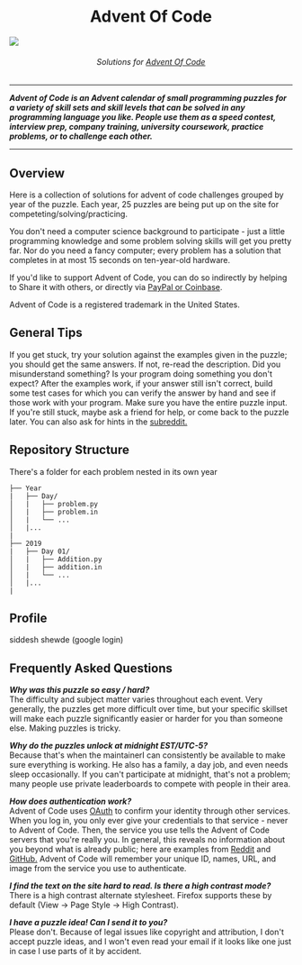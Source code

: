 <h1 align="center">Advent Of Code</h1>

<a href="https://adventofcode.com/"><img src="https://camo.githubusercontent.com/a01918eb2352731d7e7572c818ac03409885d30c/68747470733a2f2f692e696d6775722e636f6d2f796f4e6e3444312e6a7067"></a>

<h6 align="center">
  Solutions for <a href="https://adventofcode.com/">Advent Of Code</a>
</h6>

<hr>
<b><i>
Advent of Code is an Advent calendar of small programming puzzles for a variety of skill sets and skill levels that can be solved in any programming language you like. People use them as a speed contest, interview prep, company training, university coursework, practice problems, or to challenge each other.
</i></b>
<hr>

## Overview
Here is a collection of solutions for advent of code challenges grouped by year of the puzzle. Each year, 25 puzzles are being put up on the site for competeting/solving/practicing.

You don't need a computer science background to participate - just a little programming knowledge and some problem solving skills will get you pretty far. Nor do you need a fancy computer; every problem has a solution that completes in at most 15 seconds on ten-year-old hardware.

If you'd like to support Advent of Code, you can do so indirectly by helping to Share it with others, or directly via <a href="https://adventofcode.com/2019/support">PayPal or Coinbase</a>.

Advent of Code is a registered trademark in the United States.

## General Tips
If you get stuck, try your solution against the examples given in the puzzle; you should get the same answers. If not, re-read the description. Did you misunderstand something? Is your program doing something you don't expect? After the examples work, if your answer still isn't correct, build some test cases for which you can verify the answer by hand and see if those work with your program. Make sure you have the entire puzzle input. If you're still stuck, maybe ask a friend for help, or come back to the puzzle later. You can also ask for hints in the <a href="https://www.reddit.com/r/adventofcode">subreddit.</a>

## Repository Structure
There's a folder for each problem nested in its own year

```ascii
├── Year
|   ├── Day/
│   |   ├── problem.py
│   |   ├── problem.in
│   |   └── ...
│   |...
|
├── 2019
|   ├── Day 01/
│   |   ├── Addition.py
│   |   ├── addition.in
│   |   └── ...
│   |...
|
```

## Profile
siddesh shewde (google login)

## Frequently Asked Questions
<b><i>Why was this puzzle so easy / hard?</i></b>
<br>
The difficulty and subject matter varies throughout each event. Very generally, the puzzles get more difficult over time, but your specific skillset will make each puzzle significantly easier or harder for you than someone else. Making puzzles is tricky.

<b><i>Why do the puzzles unlock at midnight EST/UTC-5?</i></b>
<br>
Because that's when the maintainerI can consistently be available to make sure everything is working. He also has a family, a day job, and even needs sleep occasionally. If you can't participate at midnight, that's not a problem; many people use private leaderboards to compete with people in their area.

<b><i>How does authentication work?</i></b>
<br> 
Advent of Code uses <a href="https://en.wikipedia.org/wiki/OAuth">OAuth</a> to confirm your identity through other services. When you log in, you only ever give your credentials to that service - never to Advent of Code. Then, the service you use tells the Advent of Code servers that you're really you. In general, this reveals no information about you beyond what is already public; here are examples from <a href="https://api.reddit.com/user/reddit/about">Reddit</a> and <a href="https://api.github.com/users/octocat">GitHub.</a> Advent of Code will remember your unique ID, names, URL, and image from the service you use to authenticate.

<b><i>I find the text on the site hard to read. Is there a high contrast mode?</i></b>
<br> 
There is a high contrast alternate stylesheet. Firefox supports these by default (View -> Page Style -> High Contrast).

<b><i>I have a puzzle idea! Can I send it to you?</i></b>
<br> 
Please don't. Because of legal issues like copyright and attribution, I don't accept puzzle ideas, and I won't even read your email if it looks like one just in case I use parts of it by accident.
